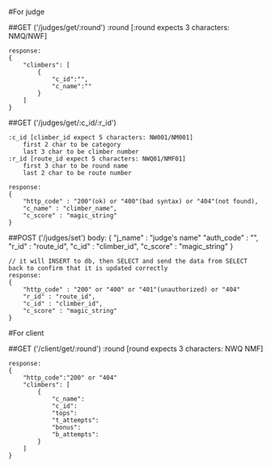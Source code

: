 #For judge

##GET ('/judges/get/:round')
	:round [:round expects 3 characters: NMQ/NWF]

	response:
	{
		"climbers": [
			{
				"c_id":"",
				"c_name":""
			}
		]
	}

##GET ('/judges/get/:c_id/:r_id')

	:c_id [climber_id expect 5 characters: NW001/NM001]
		first 2 char to be category
		last 3 char to be climber number
	:r_id [route_id expect 5 characters: NWQ01/NMF01]
		first 3 char to be round name
		last 2 char to be route number

	response:
	{
		"http_code" : "200"(ok) or "400"(bad syntax) or "404"(not found),
		"c_name" : "climber_name",
		"c_score" : "magic_string"
	}



##POST ('/judges/set')
	body:
	{
		"j_name" : "judge's name"
		"auth_code" : "",
		"r_id" : "route_id",
		"c_id" : "climber_id",
		"c_score" : "magic_string"
	}

	// it will INSERT to db, then SELECT and send the data from SELECT back to confirm that it is updated correctly
	response:
	{
		"http_code" : "200" or "400" or "401"(unauthorized) or "404"
		"r_id" : "route_id",
		"c_id" : "climber_id",
		"c_score" : "magic_string"
	}



#For client

##GET ('/client/get/:round')
	:round [round expects 3 characters: NWQ NMF]

	response:
	{
		"http_code":"200" or "404"
		"climbers": [
			{
				"c_name":
				"c_id":
				"tops":
				"t_attempts":
				"bonus":
				"b_attempts":
			}
		]
	}